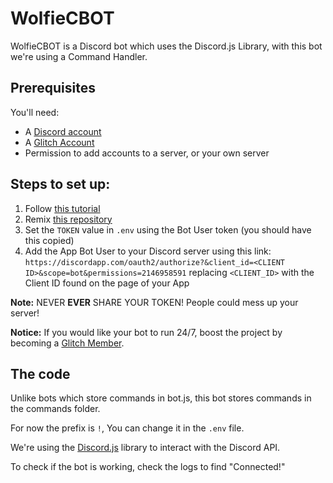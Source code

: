 # WolfieCBOT

WolfieCBOT is a Discord bot which uses the Discord.js Library, with this bot we're using a Command Handler.

## Prerequisites

You'll need:
 - A [Discord account](https://discordapp.com/register)
 - A [Glitch Account](https://glitch.com)
 - Permission to add accounts to a server, or your own server

## Steps to set up:

1. Follow [this tutorial](https://github.com/jagrosh/MusicBot/wiki/Getting-a-Bot-Token)
2. Remix [this repository](https://glitch.com/edit/#!/wolfiecbot-old)
3. Set the `TOKEN` value in `.env` using the Bot User token (you should have this copied)
4. Add the App Bot User to your Discord server using this link: `https://discordapp.com/oauth2/authorize?&client_id=<CLIENT ID>&scope=bot&permissions=2146958591` replacing `<CLIENT_ID>` with the Client ID found on the page of your App

**Note:** NEVER **EVER** SHARE YOUR TOKEN! People could mess up your server!

**Notice:** If you would like your bot to run 24/7, boost the project by becoming a [Glitch Member](https://glitch.com/pricing).

## The code

Unlike bots which store commands in bot.js, this bot stores commands in the commands folder.

For now the prefix is `!`, You can change it in the `.env` file.

We're using the [Discord.js](https://discord.js.org/#/) library to interact with the Discord API.

To check if the bot is working, check the logs to find "Connected!"
